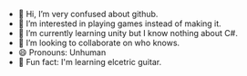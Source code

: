 - 👋 Hi, I’m very confused about github.
- 👀 I’m interested in playing games instead of making it.
- 🌱 I’m currently learning unity but I know nothing about C#.
- 💞️ I’m looking to collaborate on who knows.
- 😄 Pronouns: Unhuman
- 🎸 Fun fact: I'm learning elcetric guitar.

<!---
zersansansan/zersansansan is a ✨ special ✨ repository because its `README.md` (this file) appears on your GitHub profile.
You can click the Preview link to take a look at your changes.
--->
